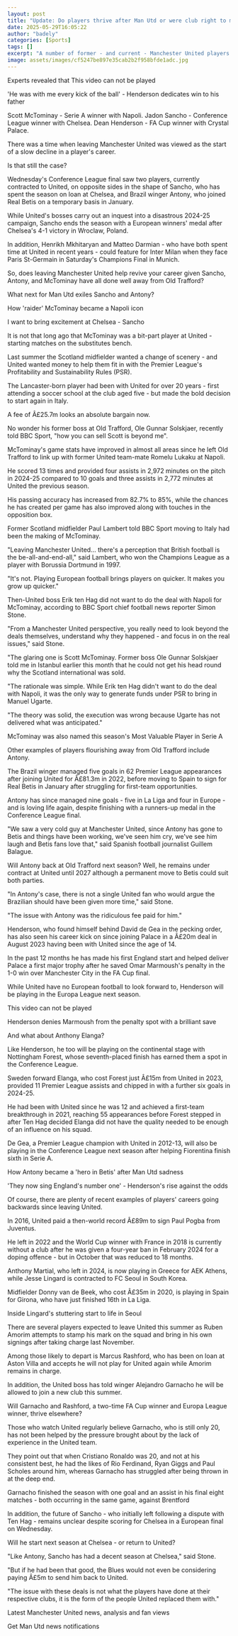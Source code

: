 ```yaml
---
layout: post
title: "Update: Do players thrive after Man Utd or were club right to move them on?"
date: 2025-05-29T16:05:22
author: "badely"
categories: [Sports]
tags: []
excerpt: "A number of former - and current - Manchester United players have enjoyed success away from Old Trafford this season."
image: assets/images/cf5247be897e35cab2b2f958bfde1adc.jpg
---
```


Experts revealed that This video can not be played

'He was with me every kick of the ball' - Henderson dedicates win to his father

Scott McTominay - Serie A winner with Napoli. Jadon Sancho - Conference League winner with Chelsea. Dean Henderson - FA Cup winner with Crystal Palace. 

There was a time when leaving Manchester United was viewed as the start of a slow decline in a player's career.

Is that still the case?

Wednesday's Conference League final saw two players, currently contracted to United, on opposite sides in the shape of Sancho, who has spent the season on loan at Chelsea, and Brazil winger Antony, who joined Real Betis on a temporary basis in January.

While United's bosses carry out an inquest into a disastrous 2024-25 campaign, Sancho ends the season with a European winners' medal after Chelsea's 4-1 victory in Wroclaw, Poland.

In addition, Henrikh Mkhitaryan and Matteo Darmian - who have both spent time at United in recent years - could feature for Inter Milan when they face Paris St-Germain in Saturday's Champions Final in Munich.

So, does leaving Manchester United help revive your career given Sancho, Antony, and McTominay have all done well away from Old Trafford? 

What next for Man Utd exiles Sancho and Antony?

How 'raider' McTominay became a Napoli icon

I want to bring excitement at Chelsea - Sancho

It is not that long ago that McTominay was a bit-part player at United - starting matches on the substitutes bench. 

Last summer the Scotland midfielder wanted a change of scenery - and United wanted money to help them fit in with the Premier League's Profitability and Sustainability Rules (PSR).

The Lancaster-born player had been with United for over 20 years - first attending a soccer school at the club aged five - but made the bold decision to start again in Italy.

A fee of Â£25.7m looks an absolute bargain now.

No wonder his former boss at Old Trafford, Ole Gunnar Solskjaer, recently told BBC Sport, "how you can sell Scott is beyond me".

McTominay's game stats have improved in almost all areas since he left Old Trafford to link up with former United team-mate Romelu Lukaku at Napoli.

He scored 13 times and provided four assists in 2,972 minutes on the pitch in 2024-25 compared to 10 goals and three assists in 2,772 minutes at United the previous season.

His passing accuracy has increased from 82.7% to 85%, while the chances he has created per game has also improved along with touches in the opposition box.

Former Scotland midfielder Paul Lambert told BBC Sport moving to Italy had been the making of McTominay.

"Leaving Manchester United... there's a perception that British football is the be-all-and-end-all," said Lambert, who won the Champions League as a player with Borussia Dortmund in 1997.

"It's not. Playing European football brings players on quicker. It makes you grow up quicker."

Then-United boss Erik ten Hag did not want to do the deal with Napoli for McTominay, according to BBC Sport chief football news reporter Simon Stone.

"From a Manchester United perspective, you really need to look beyond the deals themselves, understand why they happened - and focus in on the real issues," said Stone.

"The glaring one is Scott McTominay. Former boss Ole Gunnar Solskjaer told me in Istanbul earlier this month that he could not get his head round why the Scotland international was sold.

"The rationale was simple. While Erik ten Hag didn't want to do the deal with Napoli, it was the only way to generate funds under PSR to bring in Manuel Ugarte.

"The theory was solid, the execution was wrong because Ugarte has not delivered what was anticipated."

McTominay was also named this season's Most Valuable Player in Serie A

Other examples of players flourishing away from Old Trafford include Antony.

The Brazil winger managed five goals in 62 Premier League appearances after joining United for Â£81.3m in 2022, before moving to Spain to sign for Real Betis in January after struggling for first-team opportunities.

Antony has since managed nine goals - five in La Liga and four in Europe - and is loving life again, despite finishing with a runners-up medal in the Conference League final.

"We saw a very cold guy at Manchester United, since Antony has gone to Betis and things have been working, we've seen him cry, we've see him laugh and Betis fans love that," said Spanish football journalist Guillem Balague.

Will Antony back at Old Trafford next season? Well, he remains under contract at United until 2027 although a permanent move to Betis could suit both parties.

"In Antony's case, there is not a single United fan who would argue the Brazilian should have been given more time," said Stone.

"The issue with Antony was the ridiculous fee paid for him."

Henderson, who found himself behind David de Gea in the pecking order, has also seen his career kick on since joining Palace in a Â£20m deal in August 2023 having been with United since the age of 14.

In the past 12 months he has made his first England start and helped deliver Palace a first major trophy after he saved Omar Marmoush's penalty in the 1-0 win over  Manchester City in the FA Cup final.

While United have no European football to look forward to, Henderson will be playing in the Europa League next season.

This video can not be played

Henderson denies Marmoush from the penalty spot with a brilliant save

And what about Anthony Elanga?

Like Henderson, he too will be playing on the continental stage with Nottingham Forest, whose seventh-placed finish has earned them a spot in the Conference League.

Sweden forward Elanga, who cost Forest just Â£15m from United in 2023, provided 11 Premier League assists and chipped in with a further six goals in 2024-25.

He had been with United since he was 12 and achieved a first-team breakthrough in 2021, reaching 55 appearances before Forest stepped in after Ten Hag decided Elanga did not have the quality needed to be enough of an influence on his squad.

De Gea, a Premier League champion with United in 2012-13, will also be playing in the Conference League next season after helping Fiorentina finish sixth in Serie A.

How Antony became a 'hero in Betis' after Man Utd sadness

'They now sing England's number one' - Henderson's rise against the odds

Of course, there are plenty of recent examples of players' careers going backwards since leaving United.

In 2016, United paid a then-world record Â£89m to sign Paul Pogba from Juventus. 

He left in 2022 and the World Cup winner with France in 2018 is currently without a club after he was given a four-year ban in February 2024 for a doping offence - but in October that was reduced to 18 months.

Anthony Martial, who left in 2024, is now playing in Greece for AEK Athens, while Jesse Lingard is contracted to FC Seoul in South Korea.

Midfielder Donny van de Beek, who cost  Â£35m in 2020, is playing in Spain for Girona, who have just finished 16th in La Liga.

Inside Lingard's stuttering start to life in Seoul

There are several players expected to leave United this summer as Ruben Amorim attempts to stamp his mark on the squad and bring in his own signings after taking charge last November.

Among those likely to depart is Marcus Rashford, who has been on loan at Aston Villa and accepts he will not play for United again while Amorim remains in charge. 

In addition, the United boss has told winger Alejandro Garnacho he will be allowed to join a new club this summer.

Will Garnacho and Rashford, a two-time FA Cup winner and Europa League winner, thrive elsewhere?

Those who watch United regularly believe Garnacho, who is still only 20, has not been helped by the pressure brought about by the lack of experience in the United team.

They point out that when Cristiano Ronaldo was 20, and not at his consistent best, he had the likes of Rio Ferdinand, Ryan Giggs and Paul Scholes around him, whereas Garnacho has struggled after being thrown in at the deep end.

Garnacho finished the season with one goal and an assist in his final eight matches - both occurring in the same game, against Brentford

In addition, the future of Sancho - who initially left following a dispute with Ten Hag - remains unclear despite scoring for Chelsea in a European final on Wednesday.

Will he start next season at Chelsea - or return to United?

"Like Antony, Sancho has had a decent season at Chelsea," said Stone. 

"But if he had been that good, the Blues would not even be considering paying Â£5m to send him back to United.

"The issue with these deals is not what the players have done at their respective clubs, it is the form of the people United replaced them with."

Latest Manchester United news, analysis and fan views

Get Man Utd news notifications

